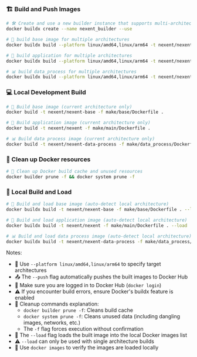 ### 🏗️ Build and Push Images

```bash
# 🛠️ Create and use a new builder instance that supports multi-architecture builds
docker buildx create --name nexent_builder --use

# 🔨 build base image for multiple architectures
docker buildx build --platform linux/amd64,linux/arm64 -t nexent/nexent-base -f make/base/Dockerfile . --push

# 🚀 build application for multiple architectures
docker buildx build --platform linux/amd64,linux/arm64 -t nexent/nexent -f make/main/Dockerfile . --push

# 📊 build data_process for multiple architectures
docker buildx build --platform linux/amd64,linux/arm64 -t nexent/nexent-data-process -f make/data_process/Dockerfile . --push
```

### 💻 Local Development Build

```bash
# 🔨 Build base image (current architecture only)
docker build -t nexent/nexent-base -f make/base/Dockerfile .

# 🚀 Build application image (current architecture only)
docker build -t nexent/nexent -f make/main/Dockerfile .

# 📊 Build data process image (current architecture only)
docker build -t nexent/nexent-data-process -f make/data_process/Dockerfile .
```

### 🧹 Clean up Docker resources

```bash
# 🧼 Clean up Docker build cache and unused resources
docker builder prune -f && docker system prune -f
```

### 💾 Local Build and Load

```bash
# 🔨 Build and load base image (auto-detect local architecture)
docker buildx build -t nexent/nexent-base -f make/base/Dockerfile . --load

# 🚀 Build and load application image (auto-detect local architecture)
docker buildx build -t nexent/nexent -f make/main/Dockerfile . --load

# 📊 Build and load data process image (auto-detect local architecture)
docker buildx build -t nexent/nexent-data-process -f make/data_process/Dockerfile . --load
```

Notes:
- 🔧 Use `--platform linux/amd64,linux/arm64` to specify target architectures
- 📤 The `--push` flag automatically pushes the built images to Docker Hub
- 🔑 Make sure you are logged in to Docker Hub (`docker login`)
- ⚠️ If you encounter build errors, ensure Docker's buildx feature is enabled
- 🧹 Cleanup commands explanation:
  - `docker builder prune -f`: Cleans build cache
  - `docker system prune -f`: Cleans unused data (including dangling images, networks, etc.)
  - The `-f` flag forces execution without confirmation
- 🔧 The `--load` flag loads the built image into the local Docker images list
- ⚠️ `--load` can only be used with single architecture builds
- 📝 Use `docker images` to verify the images are loaded locally